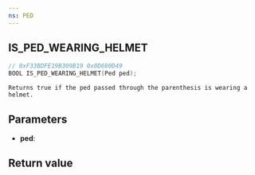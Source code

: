 ```yaml
---
ns: PED
---
```

## IS_PED_WEARING_HELMET

```c
// 0xF33BDFE19B309B19 0x0D680D49
BOOL IS_PED_WEARING_HELMET(Ped ped);
```

```
Returns true if the ped passed through the parenthesis is wearing a helmet.  
```

## Parameters
* **ped**: 

## Return value
